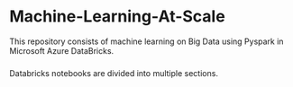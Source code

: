# Machine-Learning-At-Scale
This repository consists of machine learning on Big Data using Pyspark in Microsoft Azure DataBricks. 

### 
Databricks notebooks are divided into multiple sections. 
